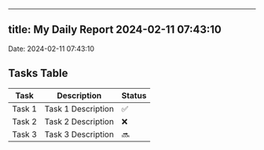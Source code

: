
---
title: My Daily Report 2024-02-11 07:43:10
---

Date: 2024-02-11 07:43:10

## Tasks Table

| Task | Description | Status |
|------|-------------|--------|
| Task 1 | Task 1 Description | ✅ |
| Task 2 | Task 2 Description | ❌ |
| Task 3 | Task 3 Description | 🔜 |
